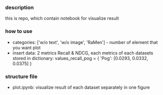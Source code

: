 
### description
this is repo, which contain notebook for visualize result 

### how to use  
* categories: ['w/o text', 'w/o image', 'RaMen'] - number of element that you want plot
* insert data: 2 metrics Recall & NDCG, each metrics of each datasets stored in dictionary: values_recall_pog = {
    'Pog': [0.0293, 0.0332, 0.0375]
}

### structure file
* plot.ipynb: visualize result of each dataset separately in one figure

